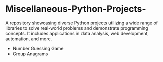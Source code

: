 # Miscellaneous-Python-Projects-
A repository showcasing diverse Python projects utilizing a wide range of libraries to solve real-world problems and demonstrate programming concepts. It includes applications in data analysis, web development, automation, and more.

- Number Guessing Game
- Group Anagrams
